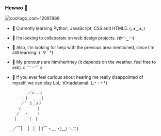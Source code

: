 ### Hewwo 🌸

![coollogo_com-12097886](https://user-images.githubusercontent.com/85591292/186960685-f34a607b-604c-4073-b65a-26d71ab42a29.gif)

- 🌱 Currently learning Python, JavaScript, CSS and HTML5. (｡◕‿◕｡)
- 🐝 I’m looking to collaborate on web design projects. (✿◠‿◠) 
- 🍄 Also, I'm looking for help with the previous area mentioned, since I'm still learning. (´ ∀ ` *)
- 🌻 My pronouns are him/her/they (it depends on the weather, feel free to ask). ૮ ˶ᵔ ᵕ ᵔ˶ ა
- 💫 If you ever feel curious about hearing me really disappointed of myself, we can play LoL: t0rtadetamal. (｡˃ ᵕ ˂ *) 



             ／＞--フ
            | 　_　_| 
          ／` ミ＿xノ 
         /　　　　 |
        /　 ヽ　　 ﾉ
       │　　|　|　|
    ／￣|　  |　|　|
     (￣ヽ＿_ヽ_)__)
      ＼二)
